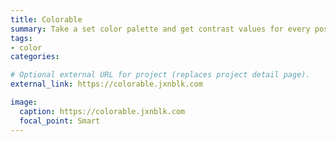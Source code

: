 ```yaml
---
title: Colorable
summary: Take a set color palette and get contrast values for every possible combination.
tags:
- color
categories: 

# Optional external URL for project (replaces project detail page).
external_link: https://colorable.jxnblk.com

image:
  caption: https://colorable.jxnblk.com
  focal_point: Smart
---
```

